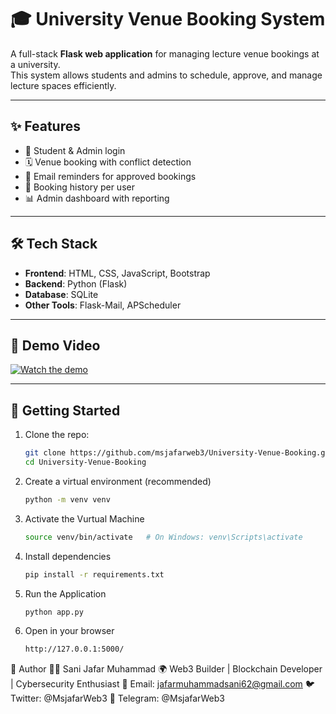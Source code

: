 # 🎓 University Venue Booking System

A full-stack **Flask web application** for managing lecture venue bookings at a university.  
This system allows students and admins to schedule, approve, and manage lecture spaces efficiently.

---

## ✨ Features
- 🔑 Student & Admin login
- 🗓️ Venue booking with conflict detection
- 📩 Email reminders for approved bookings
- 📜 Booking history per user
- 📊 Admin dashboard with reporting

---

## 🛠️ Tech Stack
- **Frontend**: HTML, CSS, JavaScript, Bootstrap
- **Backend**: Python (Flask)
- **Database**: SQLite
- **Other Tools**: Flask-Mail, APScheduler


---

## 🎥 Demo Video

[![Watch the demo](https://img.youtube.com/vi/Czybxfc9Au4.jpg)](https://youtu.be/Czybxfc9Au4)


---

## 🚀 Getting Started

1. Clone the repo:
   ```bash
   git clone https://github.com/msjafarweb3/University-Venue-Booking.git
   cd University-Venue-Booking
2. Create a virtual environment (recommended)
   ```bash 
   python -m venv venv
3. Activate the Vurtual Machine
   ```bash 
   source venv/bin/activate   # On Windows: venv\Scripts\activate
4. Install dependencies
   ```bash 
   pip install -r requirements.txt
5. Run the Application
   ```bash 
   python app.py
6. Open in your browser
     ```bash 
   http://127.0.0.1:5000/

🏅 Author
👨‍💻 Sani Jafar Muhammad
🌍 Web3 Builder | Blockchain Developer | Cybersecurity Enthusiast
📧 Email: jafarmuhammadsani62@gmail.com
🐦 Twitter: @MsjafarWeb3
💬 Telegram: @MsjafarWeb3

